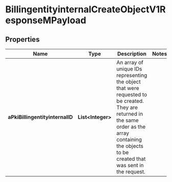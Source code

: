 

# BillingentityinternalCreateObjectV1ResponseMPayload

## Properties

Name | Type | Description | Notes
------------ | ------------- | ------------- | -------------
**aPkiBillingentityinternalID** | **List&lt;Integer&gt;** | An array of unique IDs representing the object that were requested to be created.  They are returned in the same order as the array containing the objects to be created that was sent in the request. | 




